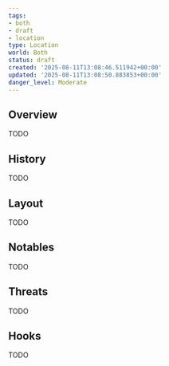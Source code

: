 ```yaml
---
tags:
- both
- draft
- location
type: Location
world: Both
status: draft
created: '2025-08-11T13:08:46.511942+00:00'
updated: '2025-08-11T13:08:50.883853+00:00'
danger_level: Moderate
---
```



## Overview

TODO
## History

TODO
## Layout

TODO
## Notables

TODO
## Threats

TODO
## Hooks

TODO
